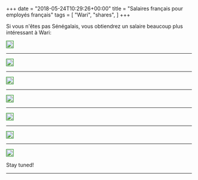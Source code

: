 +++
date = "2018-05-24T10:29:26+00:00"
title = "Salaires français pour employés français"
tags = [
    "Wari",
    "shares",
]
+++

Si vous n'êtes pas Sénégalais, vous obtiendrez un salaire beaucoup plus intéressant à Wari:

<div class="container" style="width:auto">
  <a target="blank" href="https://image.ibb.co/miqAWJ/m22_1.jpg">
    <img src="https://image.ibb.co/miqAWJ/m22_1.jpg" style="padding:1px;border:thin solid green;max-width:100%">
  </a>
</div>


<!--more-->
<hr>
<div class="container" style="width:auto">
  <a target="blank" href="https://image.ibb.co/hDyayy/m22_2.jpg">
    <img src="https://image.ibb.co/hDyayy/m22_2.jpg" style="padding:1px;border:thin solid green;max-width:100%">
  </a>
</div>
<hr>
<div class="container" style="width:auto">
  <a target="blank" href="https://image.ibb.co/m1azQd/m22_3.jpg">
    <img src="https://image.ibb.co/m1azQd/m22_3.jpg" style="padding:1px;border:thin solid green;max-width:100%">
  </a>
</div>
<hr>
<div class="container" style="width:auto">
  <a target="blank" href="https://image.ibb.co/gEK4rJ/m22_4.jpg">
    <img src="https://image.ibb.co/gEK4rJ/m22_4.jpg" style="padding:1px;border:thin solid green;max-width:100%">
  </a>
</div>
<hr>
<div class="container" style="width:auto">
  <a target="blank" href="https://image.ibb.co/hgdm5d/m22_5.jpg">
    <img src="https://image.ibb.co/hgdm5d/m22_5.jpg" style="padding:1px;border:thin solid green;max-width:100%">
  </a>
</div>
<hr>
<div class="container" style="width:auto">
  <a target="blank" href="https://image.ibb.co/dzBjrJ/m22_6.jpg">
    <img src="https://image.ibb.co/dzBjrJ/m22_6.jpg" style="padding:1px;border:thin solid green;max-width:100%">
  </a>
</div>
<hr>
<div class="container" style="width:auto">
  <a target="blank" href="https://image.ibb.co/hnDiJy/m22_71.jpg">
    <img src="https://image.ibb.co/hnDiJy/m22_71.jpg" style="padding:1px;border:thin solid green;max-width:100%">
  </a>
</div>

Stay tuned!


<hr>
